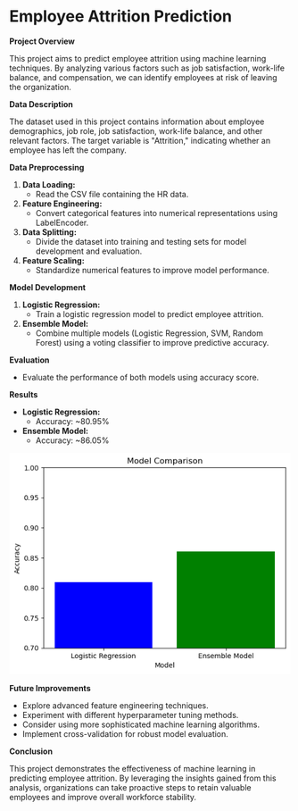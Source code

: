# Employee Attrition Prediction

**Project Overview**

This project aims to predict employee attrition using machine learning techniques. By analyzing various factors such as job satisfaction, work-life balance, and compensation, we can identify employees at risk of leaving the organization.

**Data Description**

The dataset used in this project contains information about employee demographics, job role, job satisfaction, work-life balance, and other relevant factors. The target variable is "Attrition," indicating whether an employee has left the company.

**Data Preprocessing**

1. **Data Loading:**
   - Read the CSV file containing the HR data.
2. **Feature Engineering:**
   - Convert categorical features into numerical representations using LabelEncoder.
3. **Data Splitting:**
   - Divide the dataset into training and testing sets for model development and evaluation.
4. **Feature Scaling:**
   - Standardize numerical features to improve model performance.

**Model Development**

1. **Logistic Regression:**
   - Train a logistic regression model to predict employee attrition.
2. **Ensemble Model:**
   - Combine multiple models (Logistic Regression, SVM, Random Forest) using a voting classifier to improve predictive accuracy.

**Evaluation**

- Evaluate the performance of both models using accuracy score.

**Results**

- **Logistic Regression:**
  - Accuracy: ~80.95%
- **Ensemble Model:**
  - Accuracy: ~86.05%

![Image description](./output.png)

**Future Improvements**

- Explore advanced feature engineering techniques.
- Experiment with different hyperparameter tuning methods.
- Consider using more sophisticated machine learning algorithms.
- Implement cross-validation for robust model evaluation.

**Conclusion**

This project demonstrates the effectiveness of machine learning in predicting employee attrition. By leveraging the insights gained from this analysis, organizations can take proactive steps to retain valuable employees and improve overall workforce stability.

